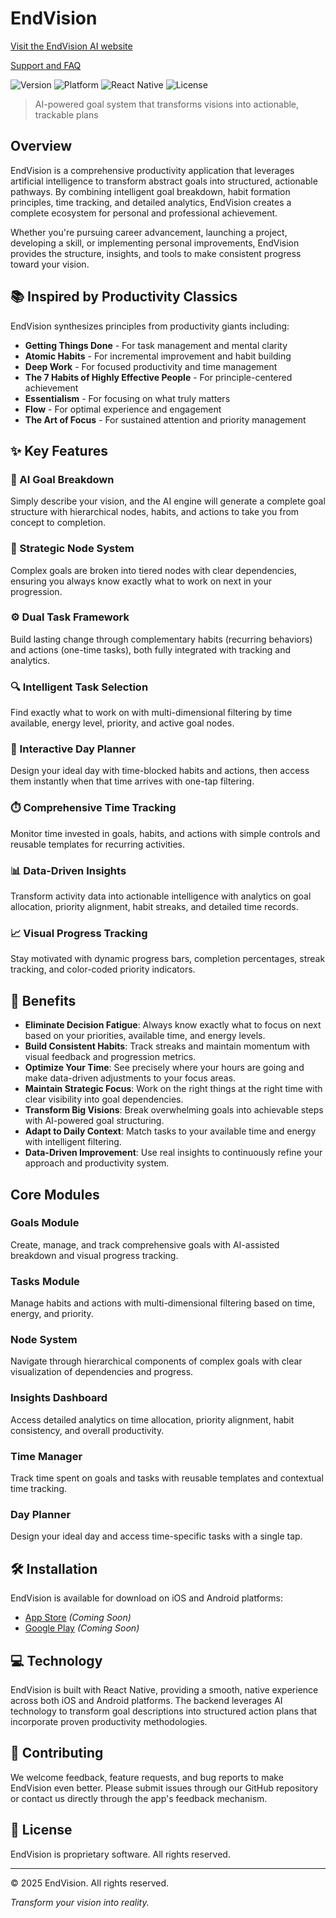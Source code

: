 # EndVision

[Visit the EndVision AI website](https://curtis-gaye7.github.io/endvision-ai-website/index.html)

[Support and FAQ](https://curtis-gaye7.github.io/endvision-ai-website/support.html)

![Version](https://img.shields.io/badge/version-1.0.0-blue.svg)
![Platform](https://img.shields.io/badge/platform-iOS%20%7C%20Android-lightgrey.svg)
![React Native](https://img.shields.io/badge/React%20Native-latest-61dafb.svg)
![License](https://img.shields.io/badge/license-Proprietary-red.svg)

> AI-powered goal system that transforms visions into actionable, trackable plans

## Overview

EndVision is a comprehensive productivity application that leverages artificial intelligence to transform abstract goals into structured, actionable pathways. By combining intelligent goal breakdown, habit formation principles, time tracking, and detailed analytics, EndVision creates a complete ecosystem for personal and professional achievement.

Whether you're pursuing career advancement, launching a project, developing a skill, or implementing personal improvements, EndVision provides the structure, insights, and tools to make consistent progress toward your vision.

## 📚 Inspired by Productivity Classics

EndVision synthesizes principles from productivity giants including:

- **Getting Things Done** - For task management and mental clarity
- **Atomic Habits** - For incremental improvement and habit building
- **Deep Work** - For focused productivity and time management
- **The 7 Habits of Highly Effective People** - For principle-centered achievement
- **Essentialism** - For focusing on what truly matters
- **Flow** - For optimal experience and engagement
- **The Art of Focus** - For sustained attention and priority management

## ✨ Key Features

### 🤖 AI Goal Breakdown
Simply describe your vision, and the AI engine will generate a complete goal structure with hierarchical nodes, habits, and actions to take you from concept to completion.

### 🌳 Strategic Node System
Complex goals are broken into tiered nodes with clear dependencies, ensuring you always know exactly what to work on next in your progression.

### ⚙️ Dual Task Framework
Build lasting change through complementary habits (recurring behaviors) and actions (one-time tasks), both fully integrated with tracking and analytics.

### 🔍 Intelligent Task Selection
Find exactly what to work on with multi-dimensional filtering by time available, energy level, priority, and active goal nodes.

### 📅 Interactive Day Planner
Design your ideal day with time-blocked habits and actions, then access them instantly when that time arrives with one-tap filtering.

### ⏱️ Comprehensive Time Tracking
Monitor time invested in goals, habits, and actions with simple controls and reusable templates for recurring activities.

### 📊 Data-Driven Insights
Transform activity data into actionable intelligence with analytics on goal allocation, priority alignment, habit streaks, and detailed time records.

### 📈 Visual Progress Tracking
Stay motivated with dynamic progress bars, completion percentages, streak tracking, and color-coded priority indicators.

## 🎯 Benefits

- **Eliminate Decision Fatigue**: Always know exactly what to focus on next based on your priorities, available time, and energy levels.
- **Build Consistent Habits**: Track streaks and maintain momentum with visual feedback and progression metrics.
- **Optimize Your Time**: See precisely where your hours are going and make data-driven adjustments to your focus areas.
- **Maintain Strategic Focus**: Work on the right things at the right time with clear visibility into goal dependencies.
- **Transform Big Visions**: Break overwhelming goals into achievable steps with AI-powered goal structuring.
- **Adapt to Daily Context**: Match tasks to your available time and energy with intelligent filtering.
- **Data-Driven Improvement**: Use real insights to continuously refine your approach and productivity system.

## Core Modules

### Goals Module
Create, manage, and track comprehensive goals with AI-assisted breakdown and visual progress tracking.

### Tasks Module
Manage habits and actions with multi-dimensional filtering based on time, energy, and priority.

### Node System
Navigate through hierarchical components of complex goals with clear visualization of dependencies and progress.

### Insights Dashboard
Access detailed analytics on time allocation, priority alignment, habit consistency, and overall productivity.

### Time Manager
Track time spent on goals and tasks with reusable templates and contextual time tracking.

### Day Planner
Design your ideal day and access time-specific tasks with a single tap.

## 🛠️ Installation

EndVision is available for download on iOS and Android platforms:

- [App Store](#) *(Coming Soon)*
- [Google Play](#) *(Coming Soon)*

## 💻 Technology

EndVision is built with React Native, providing a smooth, native experience across both iOS and Android platforms. The backend leverages AI technology to transform goal descriptions into structured action plans that incorporate proven productivity methodologies.

## 🤝 Contributing

We welcome feedback, feature requests, and bug reports to make EndVision even better. Please submit issues through our GitHub repository or contact us directly through the app's feedback mechanism.

## 📄 License

EndVision is proprietary software. All rights reserved.

---

© 2025 EndVision. All rights reserved.

*Transform your vision into reality.*
